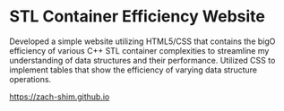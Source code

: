 # STL Container Efficiency Website
Developed a simple website utilizing HTML5/CSS that contains the bigO efficiency of various C++ STL container complexities to streamline my understanding
of data structures and their performance.
Utilized CSS to implement tables that show the efficiency of varying data structure operations.

https://zach-shim.github.io
